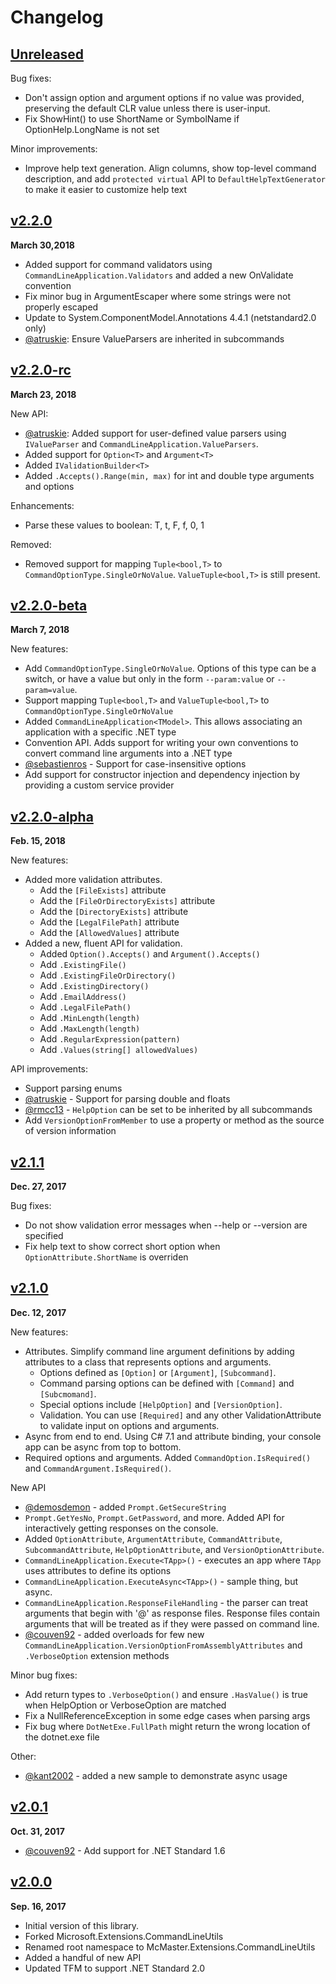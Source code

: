 # Changelog

## [Unreleased]

Bug fixes:

 - Don't assign option and argument options if no value was provided, preserving the default CLR value unless there is user-input.
 - Fix ShowHint() to use ShortName or SymbolName if OptionHelp.LongName is not set

Minor improvements:

 - Improve help text generation. Align columns, show top-level command description, and add `protected virtual` API to `DefaultHelpTextGenerator`
   to make it easier to customize help text 

## [v2.2.0]

**March 30,2018**

 - Added support for command validators using `CommandLineApplication.Validators` and added a new OnValidate convention
 - Fix minor bug in ArgumentEscaper where some strings were not properly escaped
 - Update to System.ComponentModel.Annotations 4.4.1 (netstandard2.0 only)
 - [@atruskie]: Ensure ValueParsers are inherited in subcommands

## [v2.2.0-rc]

**March 23, 2018**

New API:
 - [@atruskie]: Added support for user-defined value parsers using `IValueParser` and `CommandLineApplication.ValueParsers`.
 - Added support for `Option<T>` and `Argument<T>`
 - Added `IValidationBuilder<T>`
 - Added `.Accepts().Range(min, max)` for int and double type arguments and options

Enhancements:
 - Parse these values to boolean: T, t, F, f, 0, 1

Removed:
 - Removed support for mapping `Tuple<bool,T>` to `CommandOptionType.SingleOrNoValue`.
   `ValueTuple<bool,T>` is still present.

## [v2.2.0-beta]

**March 7, 2018**

New features:
  - Add `CommandOptionType.SingleOrNoValue`. Options of this type can be a switch, or have a value but only in the form `--param:value` or `--param=value`.
  - Support mapping `Tuple<bool,T>` and `ValueTuple<bool,T>` to `CommandOptionType.SingleOrNoValue`
  - Added `CommandLineApplication<TModel>`. This allows associating an application with a specific .NET type
  - Convention API. Adds support for writing your own conventions to convert command line arguments into a .NET type
  - [@sebastienros] - Support for case-insensitive options
  - Add support for constructor injection and dependency injection by providing a custom service provider

## [v2.2.0-alpha]

**Feb. 15, 2018**

New features:
  - Added more validation attributes.
     - Add the `[FileExists]` attribute
     - Add the `[FileOrDirectoryExists]` attribute
     - Add the `[DirectoryExists]` attribute
     - Add the `[LegalFilePath]` attribute
     - Add the `[AllowedValues]` attribute
  - Added a new, fluent API for validation.
     - Added `Option().Accepts()` and `Argument().Accepts()`
     - Add `.ExistingFile()`
     - Add `.ExistingFileOrDirectory()`
     - Add `.ExistingDirectory()`
     - Add `.EmailAddress()`
     - Add `.LegalFilePath()`
     - Add `.MinLength(length)`
     - Add `.MaxLength(length)`
     - Add `.RegularExpression(pattern)`
     - Add `.Values(string[] allowedValues)`

API improvements:
  - Support parsing enums
  - [@atruskie] - Support for parsing double and floats
  - [@rmcc13] - `HelpOption` can be set to be inherited by all subcommands
  - Add `VersionOptionFromMember` to use a property or method as the source of version information

## [v2.1.1]
**Dec. 27, 2017**

Bug fixes:
 - Do not show validation error messages when --help or --version are specified
 - Fix help text to show correct short option when `OptionAttribute.ShortName` is overriden

## [v2.1.0]
**Dec. 12, 2017**

New features:
 - Attributes. Simplify command line argument definitions by adding attributes to a class that represents options and arguments.
    - Options defined as `[Option]` or `[Argument]`, `[Subcommand]`.
    - Command parsing options can be defined with `[Command]` and `[Subcmomand]`.
    - Special options include `[HelpOption]` and `[VersionOption]`.
    - Validation. You can use `[Required]` and any other ValidationAttribute to validate input on options and arguments.
 - Async from end to end. Using C# 7.1 and attribute binding, your console app can be async from top to bottom.
 - Required options and arguments. Added `CommandOption.IsRequired()` and `CommandArgument.IsRequired()`.

New API
 - [@demosdemon] - added `Prompt.GetSecureString`
 - `Prompt.GetYesNo`, `Prompt.GetPassword`, and more. Added API for interactively getting responses on the console.
 - Added `OptionAttribute`, `ArgumentAttribute`, `CommandAttribute`, `SubcommandAttribute`, `HelpOptionAttribute`, and `VersionOptionAttribute`.
 - `CommandLineApplication.Execute<TApp>()` - executes an app where `TApp` uses attributes to define its options
 - `CommandLineApplication.ExecuteAsync<TApp>()` - sample thing, but async.
 - `CommandLineApplication.ResponseFileHandling` - the parser can treat arguments that begin with '@' as response files.
   Response files contain arguments that will be treated as if they were passed on command line.
 - [@couven92] - added overloads for  few new `CommandLineApplication.VersionOptionFromAssemblyAttributes` and `.VerboseOption` extension methods

Minor bug fixes:
 - Add return types to `.VerboseOption()` and ensure `.HasValue()` is true when HelpOption or VerboseOption are matched
 - Fix a NullReferenceException in some edge cases when parsing args
 - Fix bug where `DotNetExe.FullPath` might return the wrong location of the dotnet.exe file

Other:
 - [@kant2002] - added a new sample to demonstrate async usage

## [v2.0.1]
**Oct. 31, 2017**

 - [@couven92] - Add support for .NET Standard 1.6

## [v2.0.0]
**Sep. 16, 2017**

 - Initial version of this library.
 - Forked Microsoft.Extensions.CommandLineUtils
 - Renamed root namespace to McMaster.Extensions.CommandLineUtils
 - Added a handful of new API
 - Updated TFM to support .NET Standard 2.0


[@atruskie]: https://github.com/atruskie
[@couven92]: https://github.com/couven92
[@demosdemon]: https://github.com/demosdemon
[@kant2002]: https://github.com/kant2002
[@rmcc13]: https://github.com/rmcc13
[@sebastienros]: https://github.com/sebastienros

[Unreleased]: https://github.com/natemcmaster/CommandLineUtils/compare/v2.2.0...HEAD
[v2.2.0]: https://github.com/natemcmaster/CommandLineUtils/compare/v2.2.0-rc...v2.2.0
[v2.2.0-rc]: https://github.com/natemcmaster/CommandLineUtils/compare/v2.2.0-beta...v2.2.0-rc
[v2.2.0-beta]: https://github.com/natemcmaster/CommandLineUtils/compare/v2.2.0-alpha...v2.2.0-beta
[v2.2.0-alpha]: https://github.com/natemcmaster/CommandLineUtils/compare/v2.1.1...v2.2.0-alpha
[v2.1.1]: https://github.com/natemcmaster/CommandLineUtils/compare/v2.1.0...v2.1.1
[v2.1.0]: https://github.com/natemcmaster/CommandLineUtils/compare/v2.0.1...v2.1.0
[v2.0.1]: https://github.com/natemcmaster/CommandLineUtils/compare/v2.0.0...v2.0.1
[v2.0.0]: https://github.com/natemcmaster/CommandLineUtils/compare/b0c662d331c35ccf3145875cdef850df7e896c0f...v2.0.0

